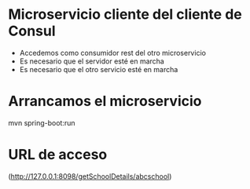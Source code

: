 # Microservicio cliente del cliente de Consul
* Accedemos como consumidor rest del otro microservicio
* Es necesario que el servidor esté en marcha
* Es necesario que el otro servicio esté en marcha

# Arrancamos el microservicio
mvn spring-boot:run

# URL de acceso
(http://127.0.0.1:8098/getSchoolDetails/abcschool)